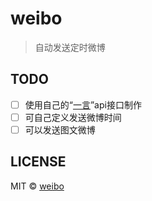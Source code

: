 # weibo
>自动发送定时微博


## TODO

- [ ] 使用自己的“[一言](http://www.bunian.cn/一次一言，为网站增添乐趣.html)”api接口制作
- [ ] 可自己定义发送微博时间
- [ ] 可以发送图文微博

## LICENSE

MIT © [weibo](https://github.com/bunian/weibo)
